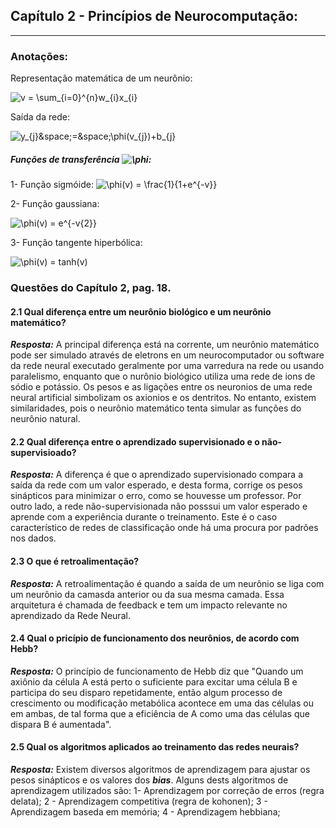 ## Capítulo 2 - Princípios de Neurocomputação:

<hr>

### Anotações:
Representação matemática de um neurônio:

<img src="https://latex.codecogs.com/svg.image?v&space;=&space;\sum_{i=0}^{n}w_{i}x_{i}" title="v = \sum_{i=0}^{n}w_{i}x_{i}" />

Saída da rede:

<img src="https://latex.codecogs.com/svg.image?y_{j}&space;=&space;\phi(v_{j})&plus;b_{j}" title="y_{j}&space;=&space;\phi(v_{j})+b_{j}" />


##### Funções de transferência <img src="https://latex.codecogs.com/svg.image?\phi" title="\phi" />:

1- Função sigmóide:
<img src="https://latex.codecogs.com/svg.image?\phi(v)&space;=&space;\frac{1}{1&plus;e^{-v}}" title="\phi(v) = \frac{1}{1+e^{-v}}" />

2- Função gaussiana:

<img src="https://latex.codecogs.com/svg.image?\phi(v)&space;=&space;e^{-v^{2}}" title="\phi(v) = e^{-v{2}}" />

3- Função tangente hiperbólica:

<img src="https://latex.codecogs.com/svg.image?\phi(v)&space;=&space;tanh(v)" title="\phi(v) = tanh(v)" />

### Questões do Capítulo 2, pag. 18.

#### 2.1 Qual diferença entre um neurônio biológico e um neurônio matemático?

***Resposta:***
A principal diferença está na corrente, um neurônio matemático pode ser simulado através de eletrons en um neurocomputador ou software da rede neural executado geralmente por uma varredura na rede ou usando paralelismo, enquanto que o nurônio biológico utiliza uma rede de ions de sódio e potássio. Os pesos e as ligações entre os neuronios de uma rede neural artificial simbolizam os axionios e os dentritos. No entanto, existem similaridades, pois o neurônio matemático tenta simular as funções do neurônio natural.

#### 2.2 Qual diferença entre o aprendizado supervisionado e o não-supervisioado?

***Resposta:***
A diferença é que o aprendizado supervisionado compara a saída da rede com um valor esperado, e desta forma, corrige os pesos sinápticos para minimizar o erro, como se houvesse um professor. Por outro lado, a rede não-supervisionada não posssui um valor esperado e aprende com a experiência durante o treinamento. Este é o caso característico de redes de classificação onde há uma procura por padrões nos dados.

#### 2.3 O que é retroalimentação?

***Resposta:***
A retroalimentação é quando a saída de um neurônio se liga com um neurônio da camasda anterior ou da sua mesma camada. Essa arquitetura é chamada de feedback e tem um impacto relevante no aprendizado da Rede Neural.

#### 2.4 Qual o pricípio de funcionamento dos neurônios, de acordo com Hebb?

***Resposta:***
O princípio de funcionamento de Hebb diz que "Quando um axiônio da célula A está perto o suficiente para excitar uma célula B e participa do seu disparo repetidamente, então algum processo de crescimento ou modificação metabólica acontece em uma das células ou em ambas, de tal forma que a eficiência de A como uma das células que dispara B é aumentada".

#### 2.5 Qual os algoritmos aplicados ao treinamento das redes neurais?

***Resposta:***
Existem diversos algoritmos de aprendizagem para ajustar os pesos sinápticos e os valores dos ***bias***. Alguns dests algoritmos de aprendizagem utilizados são:
 1- Aprendizagem por correção  de erros (regra delata);
 2 - Aprendizagem competitiva (regra de kohonen);
 3 - Aprendizagem baseda em memória;
 4 - Aprendizagem hebbiana;
